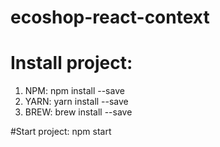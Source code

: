 # ecoshop-react-context

# Install project: 
1. NPM: npm install --save
2. YARN: yarn install --save
3. BREW: brew install --save

#Start project: npm start
